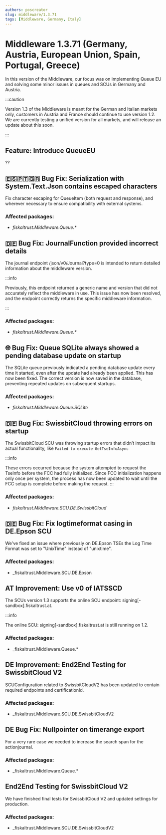 ```yaml
---
authors: poscreator
slug: middleware/1.3.71
tags: [Middleware, Germany, Italy]
---
```


# Middleware 1.3.71 (Germany, Austria, European Union, Spain, Portugal, Greece)
In this version of the Middleware, our focus was on implementing Queue EU and solving some minor issues in queues and SCUs in Germany and Austria.
<!--truncate-->

:::caution

Version 1.3 of the Middleware is meant for the German and Italian markets only, customers in Austria and France should continue to use version 1.2.
We are currently testing a unified version for all markets, and will release an update about this soon.

:::
## Feature: Introduce QueueEU
??
## 🇪🇸🇵🇹🇬🇷 Bug Fix: Serialization with System.Text.Json contains escaped characters

Fix character escaping for QueueItem (both request and response), and wherever necessary to ensure compatibility with external systems.

### Affected packages:
- _fiskaltrust.Middleware.Queue.*_
  
## 🇩🇪 Bug Fix: JournalFunction provided incorrect details

The journal endpoint /json/v0/Journal?type=0 is intended to return detailed information about the middleware version.

:::info

Previously, this endpoint returned a generic name and version that did not accurately reflect the middleware in use. This issue has now been resolved, and the endpoint correctly returns the specific middleware information.

:::

### Affected packages:
- _fiskaltrust.Middleware.Queue.*_

## 🌐 Bug Fix: Queue SQLite always showed a pending database update on startup

The SQLite queue previously indicated a pending database update every time it started, even after the update had already been applied. This has now been fixed. The correct version is now saved in the database, preventing repeated updates on subsequent startups.

### Affected packages:
- _fiskaltrust.Middleware.Queue.SQLite_

## 🇩🇪 Bug Fix: SwissbitCloud throwing errors on startup

The SwissbitCloud SCU was throwing startup errors that didn’t impact its actual functionality, like `Failed to execute GetTseInfoAsync`

:::info

These errors occurred because the system attempted to request the TseInfo before the FCC had fully initialized. Since FCC initialization happens only once per system, the process has now been updated to wait until the FCC setup is complete before making the request.
:::

### Affected packages:
- _fiskaltrust.Middleware.SCU.DE.SwissbitCloud_

## 🇩🇪 Bug Fix: Fix logtimeformat casing in DE.Epson SCU

We've fixed an issue where previously on DE.Epson TSEs the Log Time Format was set to "UnixTime" instead of "unixtime".

### Affected packages:
- _fiskaltrust.Middleware.SCU.DE.Epson

## AT Improvement: Use v0 of IATSSCD 

The SCUs version 1.3 supports the online SCU endpoint:  signing[-sandbox].fiskaltrust.at.

:::info

The online SCU: signing[-sandbox].fiskaltrust.at is still running on 1.2.

### Affected packages:
- _fiskaltrust.Middleware.Queue.*

## DE Improvement: End2End Testing for SwissbitCloud V2

SCUConfiguration related to SwissbitCloudV2 has been updated to contain required endpoints and certificationId.

### Affected packages:
- _fiskaltrust.Middleware.SCU.DE.SwissbitCloudV2

## DE Bug Fix: Nullpointer on timerange export

For a very rare case we needed to increase the search span for the actionjournal.

### Affected packages:
- _fiskaltrust.Middleware.Queue.*

## End2End Testing for SwissbitCloud V2

We have finished final tests for SwissbitCloud V2 and updated settings for production.

### Affected packages:
- _fiskaltrust.Middleware.SCU.DE.SwissbitCloudV2
